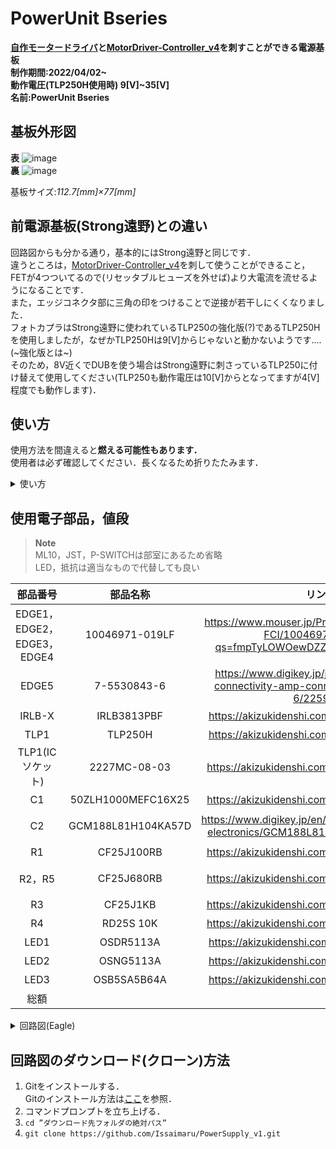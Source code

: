 # PowerUnit Bseries
**[自作モータードライバ](https://github.com/Issaimaru/MoterDriver_v1)と[MotorDriver-Controller_v4](https://github.com/TNCT-Mechatech/MotorDriver-Controller_v4)を刺すことができる電源基板**<br>
**制作期間:2022/04/02~**<br>
**動作電圧(TLP250H使用時) 9[V]~35[V]**<br>
**名前:PowerUnit Bseries**

## 基板外形図
**表**
![image](https://user-images.githubusercontent.com/80198387/177504442-f3bd95a7-9038-4bbe-a155-4c2b75209f2a.png)<br>
**裏**
![image](https://user-images.githubusercontent.com/80198387/175341750-3d81d61b-4435-4e29-809e-2f7eab348755.png)<br>

基板サイズ:*112.7[mm]×77[mm]*

## 前電源基板(Strong遠野)との違い<br>
回路図からも分かる通り，基本的にはStrong遠野と同じです．<br>違うところは，[MotorDriver-Controller_v4](https://github.com/TNCT-Mechatech/MotorDriver-Controller_v4)を刺して使うことができること，FETが4つついてるので(リセッタブルヒューズを外せば)より大電流を流せるようになることです．<br>また，エッジコネクタ部に三角の印をつけることで逆接が若干しにくくなりました．<br>
フォトカプラはStrong遠野に使われているTLP250の強化版(?)であるTLP250Hを使用しましたが，なぜかTLP250Hは9[V]からじゃないと動かないようです....(~強化版とは~)<br>
そのため，8V近くでDUBを使う場合はStrong遠野に刺さっているTLP250に付け替えて使用してください(TLP250も動作電圧は10[V]からとなってますが4[V]程度でも動作します)．

## 使い方
使用方法を間違えると**燃える可能性もあります．**<br>
使用者は必ず確認してください．長くなるため折りたたみます．<br>

<details><summary>使い方</summary>

- 信号入力部

  ![image](https://user-images.githubusercontent.com/80198387/178939962-d2edaab1-55e4-4b5e-9a4e-da994bf1eb55.png)

  ここにモータードライバのPWM，DIRの信号を入力してください．(PWMとDIRについての詳細な説明は[DriveUnit Bseriesの「使い方」](https://github.com/Issaimaru/MoterDriver_v1#%E4%BD%BF%E3%81%84%E6%96%B9)に書きました．そちらを参照してください．)<br>
  また，マイコンのHiレベルと同じ電圧のピン(mbedなら3.3V，Arduinoなら5V)とGNDピンにも接続してください．<br>
  ![image](https://user-images.githubusercontent.com/80198387/192799439-432ff38f-8f3c-412b-9cfd-323d92d8911a.png)

  ピン配置はこの様になっています．(もう一つ上の画像の1の列がDIR側，2の列がPWM側です．)<br>
  ここの接続は本当に間違えやすく，自分も前電源基板でこのピン配置を間違え一週間程度浪費したことがあるのですが，MILコネクタを刺した時に三角のマークが示しているピンがGNDなので，それを基準に考えればわかりやすいと思います．<br>
  また，PWM1～PWM4までありますが，その番号と同じエッジコネクタ(EDGE1～EDGE4)に挿しているモータードライバにその信号がいきます．DIRも同じです．

- MDC接続用エッジコネクタ<br>
  ![image](https://user-images.githubusercontent.com/110505556/192802868-6a51512f-ca94-425b-8d0d-66508ca67a9b.png)<br>
  [MotorDriver-Controller_v4](https://github.com/TNCT-Mechatech/MotorDriver-Controller_v4)を使用してPID制御をしたいときはここに刺してください．<br>
  ここで，電源基板側の三角と[MotorDriver-Controller_v4](https://github.com/TNCT-Mechatech/MotorDriver-Controller_v4)側の三角が一致する向きに刺すようにしてください．<br>
  
- DUB接続用エッジコネクタ<br>
  ![image](https://user-images.githubusercontent.com/110505556/192805366-20a9ba57-6833-4ae0-a7b4-132fd05f63f6.png)<br>
  [DriveUnit Bseries](https://github.com/Issaimaru/MoterDriver_v1)をここに刺してください．<br>
  ここで，絶対に電源基板側の三角とDUBの三角が一致する向きに刺すようにしてください(逆接すると短絡するので最悪燃えます)．<br>
  また，EDGE1のDUBの出力はOUT1から出力されるように，エッジコネクタの番号と同じ番号のOUTに出力されます．<br>

- 外部機器接続用コネクタ<br>
  ![image](https://user-images.githubusercontent.com/110505556/192807447-a1cc5dc0-2d5a-4bb0-8c4b-ba861bb4a3da.png)<br>
  まず，SWITCHには非常停止スイッチを接続してください．<br>
  バッテリーを接続してこのSWITCHに接続されている非常停止スイッチがONになって初めてこの電源基板を動かすことができます．<br>
  次に，CTRLについてですが，この電源基板を二枚以上同時に使用する場合，それぞれのSWITCHに非常停止スイッチを接続するとロボットを動かす際にいちいち複数の非常停止スイッチをONにする必要があり手間だと思います．<br>
  そこで**電源基板のCTRL同士**を接続することで，1つの電源基板のSWITCHに接続されている非常停止スイッチがONになると全ての電源基板をONにすることができます．<br>
  その次に，THRUについてですが，VCCが出力されているのでここに冷却ファンなどを接続することで動かすことが可能になります．<br>
  XTコネクタのTHRUとの違いは，非常停止スイッチがONになるまで出力がされないことです．<br>
  >**Note**<br>
  >CTRLとTHRUを別のものとして説明してきましたが，回路的にはこの２つは全く同じなので，THRUの数が足りなければCTRLに接続しても問題なくTHRUとして使うことができます．<br>

- 確認用LED<br>
  ![image](https://user-images.githubusercontent.com/110505556/192813490-45b83878-65ab-427f-bb10-db24b0965cad.png)<br>
  まず，"IN"のLEDは文字通りINからこの電源基板に電源が接続されると光ります．<br>
  次に，"MDC"のLEDはメインマイコンとの通信が成功していれば光ります．<br>
  最後に，"POW"のLEDは非常停止スイッチがONになってMDにVCCが加わると光ります．<br>
</details>

## 使用電子部品，値段
>**Note**<br>
>ML10，JST，P-SWITCHは部室にあるため省略<br>
>LED，抵抗は適当なもので代替しても良い

|部品番号|部品名称|リンク|値段(一個)|
|:---------:|:---:|:---:|:---:|
|EDGE1，EDGE2，EDGE3，EDGE4|10046971-019LF|https://www.mouser.jp/ProductDetail/Amphenol-FCI/10046971-019LF?qs=fmpTyLOWOewDZZQoXB5U1g%3D%3D|￥1,079×4(10個)|
|EDGE5|7-5530843-6|https://www.digikey.jp/ja/products/detail/te-connectivity-amp-connectors/7-5530843-6/2259133|￥342.9(10個)|
|IRLB-X|IRLB3813PBF|https://akizukidenshi.com/catalog/g/gI-06270/|￥140 × 4|
|TLP1|TLP250H|https://akizukidenshi.com/catalog/g/gI-08042/|￥150|
|TLP1(ICソケット)|2227MC-08-03|https://akizukidenshi.com/catalog/g/gP-00035/|￥15|
|C1|50ZLH1000MEFC16X25|https://akizukidenshi.com/catalog/g/gP-08442/|￥80|
|C2|GCM188L81H104KA57D|https://www.digikey.jp/en/products/detail/murata-electronics/GCM188L81H104KA57D/2591908|￥11.5(100個)|
|R1|CF25J100RB|https://akizukidenshi.com/catalog/g/gR-25101/|￥1(100個)|
|R2，R5|CF25J680RB|https://akizukidenshi.com/catalog/g/gR-25681/|￥1 × 2(100個)|
|R3|CF25J1KB|https://akizukidenshi.com/catalog/g/gR-25102/|￥1(100個)|
|R4|RD25S 10K|https://akizukidenshi.com/catalog/g/gR-25103/|￥1(100個)|
|LED1|OSDR5113A|https://akizukidenshi.com/catalog/g/gI-00624/|￥4(100個)|
|LED2|OSNG5113A|https://akizukidenshi.com/catalog/g/gI-00625/|￥5(100個)|
|LED3|OSB5SA5B64A|https://akizukidenshi.com/catalog/g/gI-13205/|￥25(10個)|
|総額|||￥5514.4|

<details><summary>回路図(Eagle)</summary>

![image](https://user-images.githubusercontent.com/80198387/175750676-a4db1ff3-d1e8-4bde-8aef-054bed0046f0.png)
</details>

## 回路図のダウンロード(クローン)方法
1. Gitをインストールする．<br>Gitのインストール方法は[ここ](https://www.sejuku.net/blog/73444)を参照．
1. コマンドプロンプトを立ち上げる．
1. `cd ”ダウンロード先フォルダの絶対パス” `<br>
1. `git clone https://github.com/Issaimaru/PowerSupply_v1.git`<br>
